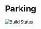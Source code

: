 # Parking

[![Build Status](https://dev.azure.com/firesportmanager/Parking/_apis/build/status/trojanmartin.Parking?branchName=mqtt-dev)](https://dev.azure.com/firesportmanager/Parking/_build/latest?definitionId=11&branchName=mqtt-dev)

